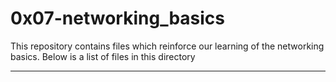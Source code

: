 # 0x07-networking_basics
This repository contains files which reinforce our learning of the 
networking basics.
Below is a list of files in this directory

---


